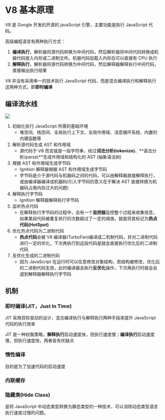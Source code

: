 # V8 基本原理

V8 是 Google 开发的开源的 javaScript 引擎，主要功能是执行 JavaScript 代码。

高级编程语言有两种执行方式：
1. **编译执行**，解析器将源代码转换为中间代码，然后解析器将中间代码转换成机器代码放入内存或二进制文件。机器代码加载入内存后可以直接有 CPU 执行
2. **解释执行**，解析器将源代码转换为中间代码，然后解释器解释执行中间代码，直接输出执行结果

V8 并没有采用单一的技术执行 JavaScript 代码，而是混合编译执行和解释执行这两种方式，即**即时编译**

## 编译流水线

![](https://cdn.jsdelivr.net/gh/wangchiech/image_store/img/202403111354614.png)

1. 初始化执行 JavaScript 所需的基础环境
    - 堆空间、栈空间、全局执行上下文、全局作用域、消息循环系统、内置的内建函数等
2. 解析源代码生成 AST 和作用域
    - 源代码于 V8 而言就是一段字符串，经过**词法分析(tokenize)**、**语法分析(parse)**生成作用域和结构化的 AST (抽象语法树)
3. 根据 AST 和作用域生成字节码
    - Ignition 解释器根据 AST 和作用域生成字节码
    - 字节码是介于源代码与机器码之间的代码，可以由解释器直接解释执行，或由编译器编译成机器码(引入字节码的意义在于解决 AST 直接转换为机器码占用内存过大的问题)
4. 解释执行字节码
    - Ignition 解释器解释执行字节码
5. 监听热点代码
    - 在解释执行字节码的过程中，会有一个**监控器**监控整个过程来收集信息，如果某段代码被重复执行的次数超过了一定的阈值，就是将其标记为**热点代码(HotSpot)**
6. 优化热点代码为二进制代码
    - **热点代码**会被 V8 编译器(TurboFan)编译成二机制代码，并对二进制代码进行一定的优化，下次再执行到这段代码是就会直接执行优化后的二进制代码
7. 反优化生成的二进制代码
    - 因为 JavaScript 在运行时可以任意修改对象结构，若结构被修改，优化后的二进制代码生效，此时编译器会执行**反优化**操作，下次再执行时就会会退到解释器解释执行字节码

## 机制
### 即时编译(JIT，Just In Time)

JIT 采用双轮驱动的设计，混合编译执行与解释执行两种手段来提升 JavaScript 代码的执行效率

JIT 是一种权衡策略，**解释执行**启动速度快，但执行速度慢；**编译执行**启动速度慢，但执行速度快，两者各有优缺点

### 惰性编译

目的是为了加速代码的启动速度

### 内联缓存

### 隐藏类(Hide Class)

是将 JavaScript 中动态类型转换为静态类型的一种技术，可以消除动态类型语言执行速度过慢的问题。